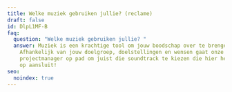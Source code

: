 ```yaml
---
title: Welke muziek gebruiken jullie? (reclame)
draft: false
id: DlpL1MF-B
faq:
  question: "Welke muziek gebruiken jullie? "
  answer: Muziek is een krachtige tool om jouw boodschap over te brengen.
    Afhankelijk van jouw doelgroep, doelstellingen en wensen gaat onze
    projectmanager op pad om juist die soundtrack te kiezen die hier het beste
    op aansluit!
seo:
  noindex: true
---
```

